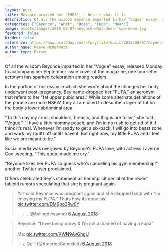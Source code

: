 ```yaml
---
layout: post
title: Beyonce praised her 'FUPA' -- here's what it is
description: Of all the wisdom Beyonce imparted in her "Vogue" essay, released Monday to accompany her September issue cover of the magazine, one four-letter acronym has sparked celebration among readers.
categories: ["Beyonce", "What", "Does", "Fupa", "Mean"]
image: assets/images/2018-08-07-beyonce-what-does-fupa-mean.jpg
featured: false
hidden: false
reference: https://www.usatoday.com/story/life/music/2018/08/07/beyonce-what-does-fupa-mean/921766002/
author_name: Maeve McDermott
author_type: Person
---
```

Of all the wisdom Beyoncé imparted in her "Vogue" essay, released Monday to accompany her September issue cover of the magazine, one four-letter acronym has sparked celebration among readers.

In the portion of her essay in which she wrote about the changes her body underwent post-pregnancy, Bey name-dropped her "FUPA," an acronym that refers to her "fat upper pubic area." While some alternate definitions of the phrase are more NSFW, they all are used to describe a layer of fat on the body's lower abdominal area.

"To this day my arms, shoulders, breasts, and thighs are fuller," she told "Vogue." "I have a little mommy pouch, and I’m in no rush to get rid of it. I think it’s real. Whenever I’m ready to get a six-pack, I will go into beast zone and work my (butt) off until I have it. But right now, my little FUPA and I feel like we are meant to be."

Social media was overjoyed by Beyoncé's FUPA love, with actress Laverne Cox tweeting, "This quote made me cry."

"Beyoncé likes her FUPA so guess who’s canceling his gym membership!" another Twitter user proclaimed. 

Others celebrated Bey's statement as her implicit denial of the recent tabloid rumors speculating that she is pregnant again.

<blockquote class="twitter-tweet" data-lang="en-gb"><p lang="en" dir="ltr">Yall said Beyonce was pregnant again and she clapped back with “Im enjoying my FUPA.” Thats how its done sis! <a href="https://t.co/DM9po3Rw0Y">pic.twitter.com/DM9po3Rw0Y</a></p>&mdash; .... (@beingdewayne) <a href="https://twitter.com/beingdewayne/status/1026477541845098496?ref_src=twsrc%5Etfw">6 August 2018</a></blockquote>
<script async src="https://platform.twitter.com/widgets.js" charset="utf-8"></script>

<blockquote class="twitter-tweet" data-lang="en-gb"><p lang="en" dir="ltr">Beyoncé: “I love being curvy &amp; I’m not ashamed of having a Fupa”<br><br>Me:  <a href="https://t.co/KWN9AvGhgU">pic.twitter.com/KWN9AvGhgU</a></p>&mdash; J.Quill (@AmericaCanceled) <a href="https://twitter.com/AmericaCanceled/status/1026459994223456256?ref_src=twsrc%5Etfw">6 August 2018</a></blockquote>
<script async src="https://platform.twitter.com/widgets.js" charset="utf-8"></script>
